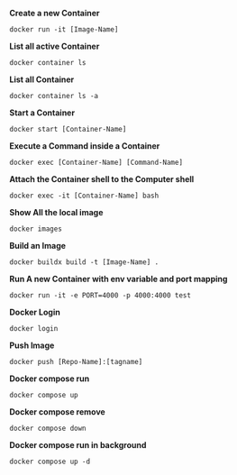 **Create a new Container** 

```
docker run -it [Image-Name]
```

**List all active Container**

```
docker container ls
```

**List all Container** 

```
docker container ls -a
```

**Start a Container** 

```
docker start [Container-Name]
```

**Execute a Command inside a Container**

```
docker exec [Container-Name] [Command-Name]
```

**Attach the Container shell to the Computer shell** 

```
docker exec -it [Container-Name] bash
```

**Show All the local image**

```
docker images
```

**Build an Image** 

```
docker buildx build -t [Image-Name] .
```

**Run A new Container with env variable and port mapping**  

```
docker run -it -e PORT=4000 -p 4000:4000 test
```

**Docker Login** 

```
docker login
```

**Push Image**

```
docker push [Repo-Name]:[tagname]
```

**Docker compose run**

```
docker compose up
```

**Docker compose remove** 

```
docker compose down
```
**Docker compose run in background** 

```
docker compose up -d
```
